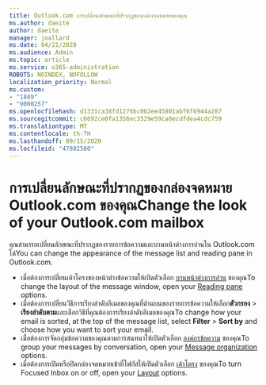 ```yaml
---
title: Outlook.com การเปลี่ยนลักษณะที่ปรากฏของกล่องจดหมายของคุณ
ms.author: daeite
author: daeite
manager: joallard
ms.date: 04/21/2020
ms.audience: Admin
ms.topic: article
ms.service: o365-administration
ROBOTS: NOINDEX, NOFOLLOW
localization_priority: Normal
ms.custom:
- "1849"
- "9000257"
ms.openlocfilehash: d1331ca38fd1276bc062ee45801abf6f6944a287
ms.sourcegitcommit: c6692ce0fa1358ec3529e59ca0ecdfdea4cdc759
ms.translationtype: MT
ms.contentlocale: th-TH
ms.lasthandoff: 09/15/2020
ms.locfileid: "47802580"
---
```

# <a name="change-the-look-of-your-outlookcom-mailbox"></a><span data-ttu-id="95392-102">การเปลี่ยนลักษณะที่ปรากฏของกล่องจดหมาย Outlook.com ของคุณ</span><span class="sxs-lookup"><span data-stu-id="95392-102">Change the look of your Outlook.com mailbox</span></span>

<span data-ttu-id="95392-103">คุณสามารถเปลี่ยนลักษณะที่ปรากฏของรายการข้อความและบานหน้าต่างการอ่านใน Outlook.com ได้</span><span class="sxs-lookup"><span data-stu-id="95392-103">You can change the appearance of the message list and reading pane in Outlook.com.</span></span>

- <span data-ttu-id="95392-104">เมื่อต้องการเปลี่ยนเค้าโครงของหน้าต่างข้อความให้เปิดตัวเลือก [บานหน้าต่างการอ่าน](https://outlook.live.com/mail/options/mail/layout/readingPane) ของคุณ</span><span class="sxs-lookup"><span data-stu-id="95392-104">To change the layout of the message window, open your [Reading pane](https://outlook.live.com/mail/options/mail/layout/readingPane) options.</span></span>
- <span data-ttu-id="95392-105">เมื่อต้องการเปลี่ยนวิธีการเรียงลำดับอีเมลของคุณที่ด้านบนของรายการข้อความให้เลือก**ตัวกรอง**  >  **เรียงลำดับตาม**และเลือกวิธีที่คุณต้องการเรียงลำดับอีเมลของคุณ</span><span class="sxs-lookup"><span data-stu-id="95392-105">To change how your email is sorted, at the top of the message list, select **Filter** > **Sort by** and choose how you want to sort your email.</span></span>
- <span data-ttu-id="95392-106">เมื่อต้องการจัดกลุ่มข้อความของคุณตามการสนทนาให้เปิดตัวเลือก [องค์กรข้อความ](https://outlook.live.com/mail/options/mail/layout/conversations) ของคุณ</span><span class="sxs-lookup"><span data-stu-id="95392-106">To group your messages by conversation, open your [Message organization](https://outlook.live.com/mail/options/mail/layout/conversations) options.</span></span>
- <span data-ttu-id="95392-107">เมื่อต้องการเปิดหรือปิดกล่องจดหมายเข้าที่โฟกัสให้เปิดตัวเลือก [เค้าโครง](https://outlook.live.com/mail/options/mail/layout/focused) ของคุณ</span><span class="sxs-lookup"><span data-stu-id="95392-107">To turn Focused Inbox on or off, open your [Layout](https://outlook.live.com/mail/options/mail/layout/focused) options.</span></span>